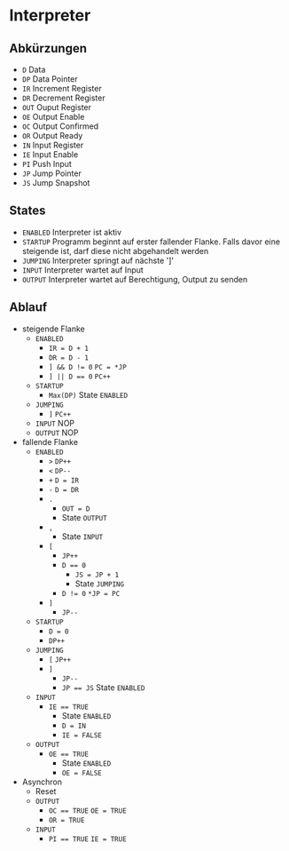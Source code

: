 # Interpreter
## Abkürzungen
- `D` Data
- `DP` Data Pointer
- `IR` Increment Register
- `DR` Decrement Register
- `OUT` Ouput Register
- `OE` Output Enable
- `OC` Output Confirmed
- `OR` Output Ready
- `IN` Input Register
- `IE` Input Enable
- `PI` Push Input
- `JP` Jump Pointer
- `JS` Jump Snapshot
## States
- `ENABLED` Interpreter ist aktiv
- `STARTUP` Programm beginnt auf erster fallender Flanke. Falls davor eine steigende ist, darf diese nicht abgehandelt werden
- `JUMPING` Interpreter springt auf nächste ']'
- `INPUT` Interpreter wartet auf Input
- `OUTPUT` Interpreter wartet auf Berechtigung, Output zu senden
## Ablauf
- steigende Flanke
    - `ENABLED`
        - `IR = D + 1`
        - `DR = D - 1`
        - `] && D != 0` `PC = *JP`
        - `] || D == 0` `PC++`
    - `STARTUP`
        - `Max(DP)` State `ENABLED`
    - `JUMPING`
        - `]` `PC++`
    - `INPUT` NOP
    - `OUTPUT` NOP
- fallende Flanke
    - `ENABLED`
        - `>` `DP++`
        - `<` `DP--`
        - `+` `D = IR`
        - `-` `D = DR`
        - `.`
            - `OUT = D`
            - State `OUTPUT`
        - `,` 
            - State `INPUT`
        - `[`
            - `JP++`
            - `D == 0`
                - `JS = JP + 1`
                - State `JUMPING`
            - `D != 0` `*JP = PC`
        - `]`
            - `JP--`
    - `STARTUP`
        - `D = 0`
        - `DP++`
    - `JUMPING`
        - `[` `JP++`
        - `]`
            - `JP--`
            - `JP == JS` State `ENABLED`
    - `INPUT`
        - `IE == TRUE`
            - State `ENABLED`
            - `D = IN`
            - `IE = FALSE`
    - `OUTPUT`
        - `OE == TRUE`
            - State `ENABLED`
            - `OE = FALSE`
- Asynchron
    - Reset
    - `OUTPUT`
        - `OC == TRUE` `OE = TRUE`
        - `OR = TRUE`
    - `INPUT`
        - `PI == TRUE` `IE = TRUE`